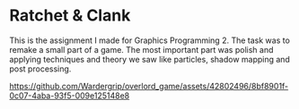 # Ratchet & Clank

This is the assignment I made for Graphics Programming 2. The task was to remake a small part of a game. The most important part was polish and applying techniques and theory we saw like particles, shadow mapping and post processing.

https://github.com/Wardergrip/overlord_game/assets/42802496/8bf8901f-0c07-4aba-93f5-009e125148e8

